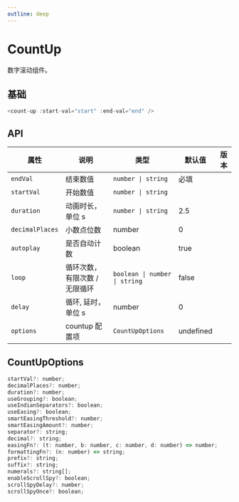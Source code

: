 ```yaml
---
outline: deep
---
```


<!-- markdownlint-disable-next-line -->
<script setup>
import CountUpExample from './example/CountUp.vue'
</script>

# CountUp

数字滚动组件。

## 基础

```js
<count-up :start-val="start" :end-val="end" />
```
<!-- markdownlint-disable-next-line -->
<count-up-example></count-up-example>

## API

| 属性 | 说明 | 类型 | 默认值 | 版本 |
|---|---|------|---|---|
| `endVal` | 结束数值 | `number \| string` | 必填 |  |
| `startVal` | 开始数值 |  `number \| string` |  |  |
| `duration` | 动画时长，单位 s | `number \| string` | 2.5 |  |
| `decimalPlaces` | 小数点位数 | number | 0 |  |
| `autoplay` | 是否自动计数 | boolean | true |  |
| `loop` | 循环次数，有限次数 / 无限循环 | `boolean \| number \| string` | false |  |
| `delay` | 循环, 延时，单位 s | number | 0 |  |
| `options` | countup 配置项 | `CountUpOptions` | undefined |  |

## CountUpOptions

```js
startVal?: number;
decimalPlaces?: number;
duration?: number;
useGrouping?: boolean;
useIndianSeparators?: boolean;
useEasing?: boolean;
smartEasingThreshold?: number;
smartEasingAmount?: number;
separator?: string;
decimal?: string;
easingFn?: (t: number, b: number, c: number, d: number) => number;
formattingFn?: (n: number) => string;
prefix?: string;
suffix?: string;
numerals?: string[];
enableScrollSpy?: boolean;
scrollSpyDelay?: number;
scrollSpyOnce?: boolean;
```
